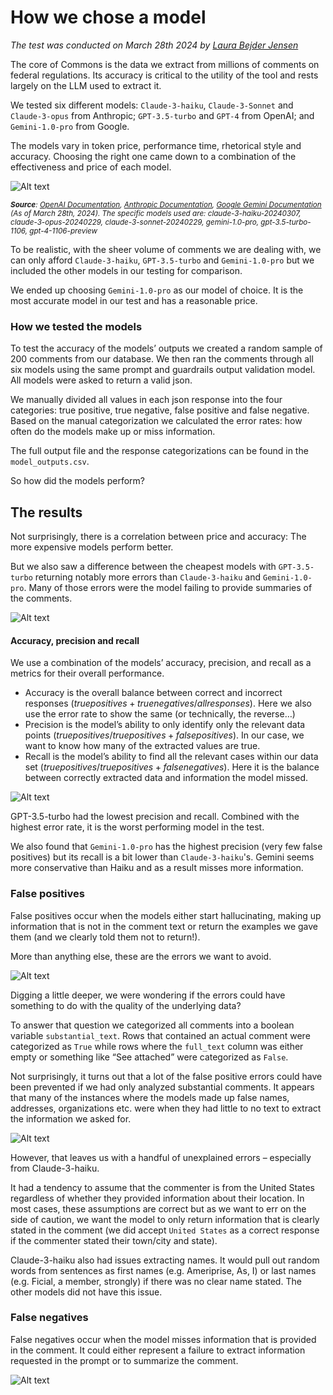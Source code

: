 # How we chose a model

*The test was conducted on March 28th 2024 by [Laura Bejder Jensen](https://github.com/laurabejder)*

The core of Commons is the data we extract from millions of comments on federal regulations. Its accuracy is critical to the utility of the tool and rests largely on the LLM used to extract it. 

We tested six different models: `Claude-3-haiku`, `Claude-3-Sonnet` and `Claude-3-opus` from Anthropic; `GPT-3.5-turbo` and `GPT-4` from OpenAI; and `Gemini-1.0-pro` from Google. 

The models vary in token price, performance time, rhetorical style and accuracy. Choosing the right one came down to a combination of the effectiveness and price of each model.

![Alt text](images/table1.png?raw=true)

<sup>***Source**: [OpenAI Documentation](https://openai.com/pricing), [Anthropic Documentation](https://docs.anthropic.com/claude/docs/models-overview), [Google Gemini Documentation](https://ai.google.dev/pricing) (As of March 28th, 2024).*
*The specific models used are: claude-3-haiku-20240307, claude-3-opus-20240229, claude-3-sonnet-20240229, gemini-1.0-pro, gpt-3.5-turbo-1106, gpt-4-1106-preview*</sup>

To be realistic, with the sheer volume of comments we are dealing with, we can only afford `Claude-3-haiku`, `GPT-3.5-turbo` and `Gemini-1.0-pro` but we included the other models in our testing for comparison.

We ended up choosing `Gemini-1.0-pro` as our model of choice. It is the most accurate model in our test and has a reasonable price.

### How we tested the models
To test the accuracy of the models’ outputs we created a random sample of 200 comments from our database. 
We then ran the comments through all six models using the same prompt and guardrails output validation model. All models were asked to return a valid json. 

We manually divided all values in each json response into the four categories: true positive, true negative, false positive and false negative. Based on the manual categorization we calculated the error rates: how often do the models make up or miss information. 

The full output file and the response categorizations can be found in the `model_outputs.csv`.

So how did the models perform?

## The results
Not surprisingly, there is a correlation between price and accuracy: The more expensive models perform better. 

But we also saw a difference between the cheapest models with `GPT-3.5-turbo` returning notably more errors than `Claude-3-haiku` and `Gemini-1.0-pro`. Many of those errors were the model failing to provide summaries of the comments. 

![Alt text](images/bar_chart.png?raw=true)

#### Accuracy, precision and recall
We use a combination of the models’ accuracy, precision, and recall as a metrics for their overall performance.

- Accuracy is the overall balance between correct and incorrect responses ($true positives + true negatives / all responses$). Here we also use the error rate to show the same (or technically, the reverse…)
- Precision is the model’s ability to only identify only the relevant data points ($true positives / true positives + false positives$). In our case, we want to know how many of the extracted values are true. 
- Recall is  the model’s ability to find all the relevant cases within our data set ($true positives / true positives + false negatives$). Here it is the balance between correctly extracted data and information the model missed.

![Alt text](images/table2.png?raw=true)

GPT-3.5-turbo had the lowest precision and recall. Combined with the highest error rate, it is the worst performing model in the test.

We also found that `Gemini-1.0-pro` has the highest precision (very few false positives) but its recall is a bit lower than `Claude-3-haiku`'s. Gemini seems more conservative than Haiku and as a result misses more information. 

### False positives
False positives occur when the models either start hallucinating, making up information that is not in the comment text or return the examples we gave them (and we clearly told them not to return!). 

More than anything else, these are the errors we want to avoid.

![Alt text](images/false_positives.png?raw=true)

Digging a little deeper, we were wondering if the errors could have something to do with the quality of the underlying data? 

To answer that question we categorized all comments into a boolean variable `substantial_text`. Rows that contained an actual comment were categorized as `True` while rows where the `full_text` column was either empty or something like “See attached” were categorized as `False`. 

Not surprisingly, it turns out that a lot of the false positive errors could have been prevented if we had only analyzed substantial comments. It appears that many of the instances where the models made up false names, addresses, organizations etc. were when they had little to no text to extract the information we asked for. 

![Alt text](images/stacked_bar.png?raw=true)

However, that leaves us with a handful of unexplained errors – especially from Claude-3-haiku. 

It had a tendency to assume that the commenter is from the United States regardless of whether they provided information about their location. In most cases, these assumptions are correct but as we want to err on the side of caution, we want the model to only return information that is clearly stated in the comment (we did accept `United States` as a correct response if the commenter stated their town/city and state). 

Claude-3-haiku also had issues extracting names. It would pull out random words from sentences as first names (e.g. Ameriprise, As, I) or last names (e.g. Ficial, a member, strongly) if there was no clear name stated. The other models did not have this issue.

### False negatives
False negatives occur when the model misses information that is provided in the comment. It could either represent a failure to extract information requested in the prompt or to summarize the comment.

![Alt text](images/false_negatives.png?raw=true)